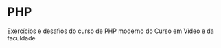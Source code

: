 <h1>PHP</h1>
<p>Exercícios e desafios do curso de PHP moderno do Curso em Vídeo e da faculdade </p>
